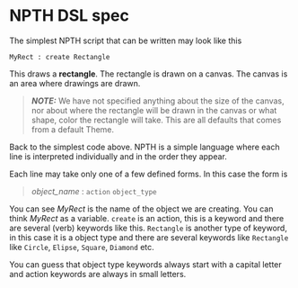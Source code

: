 # NPTH DSL spec
The simplest NPTH script that can be written may look like this

```
MyRect : create Rectangle
```

This draws a **rectangle**. The rectangle is drawn on a canvas. The canvas is an area where drawings are drawn.

> **_NOTE:_** We have not specified anything about the size of the canvas, nor about where the rectangle will be drawn in the canvas or what shape, color the rectangle will take. This are all defaults that comes from a default Theme.

Back to the simplest code above. NPTH is a simple language where each line is interpreted individually and in the order they appear.

Each line may take only one of a few defined forms. In this case the form is

> *object_name* : `action` `object_type`

You can see *MyRect* is the name of the object we are creating. You can think *MyRect* as a variable. `create` is an action, this is a keyword and there are several (verb) keywords like this. `Rectangle` is another type of keyword, in this case it is a object type and there are several keywords like `Rectangle` like `Circle`, `Elipse`, `Square`, `Diamond` etc.

You can guess that object type keywords always start with a capital letter and action keywords are always in small letters.
